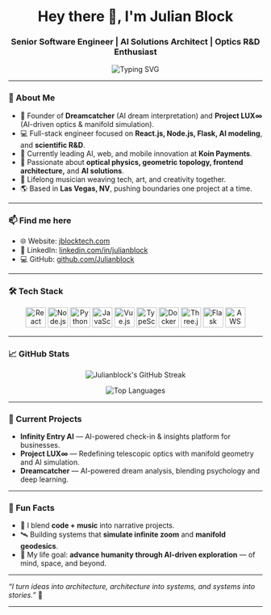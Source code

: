 <h1 align="center">Hey there 👋, I'm Julian Block</h1>
<h3 align="center">Senior Software Engineer | AI Solutions Architect | Optics R&D Enthusiast</h3>

<p align="center">
  <img src="https://readme-typing-svg.demolab.com?font=Fira+Code&size=24&pause=1000&color=F75C7E&center=true&vCenter=true&width=435&lines=Building+AI-powered+systems;Crafting+the+future+of+Optics+and+Dream+Analysis;Transforming+code+into+art+and+innovation" alt="Typing SVG" />
</p>

---

### 🚀 About Me
- 🧠 Founder of **Dreamcatcher** (AI dream interpretation) and **Project LUX∞** (AI-driven optics & manifold simulation).
- 💻 Full-stack engineer focused on **React.js, Node.js, Flask, AI modeling**, and **scientific R&D**.
- 🔭 Currently leading AI, web, and mobile innovation at **Koin Payments**.
- 🎯 Passionate about **optical physics, geometric topology, frontend architecture,** and **AI solutions**.
- 🎵 Lifelong musician weaving tech, art, and creativity together.
- 🌎 Based in **Las Vegas, NV**, pushing boundaries one project at a time.

---

### 📫 Find me here
- 🌐 Website: [jblocktech.com](https://jblocktech.com)
- 🔗 LinkedIn: [linkedin.com/in/julianblock](https://linkedin.com/in/julianblock)
- 💻 GitHub: [github.com/Julianblock](https://github.com/Julianblock)

---

### 🛠️ Tech Stack

<p align="center">
  <img src="https://cdn.jsdelivr.net/gh/devicons/devicon/icons/react/react-original.svg" alt="React" width="40" height="40" />
  <img src="https://cdn.jsdelivr.net/gh/devicons/devicon/icons/nodejs/nodejs-original.svg" alt="Node.js" width="40" height="40" />
  <img src="https://cdn.jsdelivr.net/gh/devicons/devicon/icons/python/python-original.svg" alt="Python" width="40" height="40" />
  <img src="https://cdn.jsdelivr.net/gh/devicons/devicon/icons/javascript/javascript-original.svg" alt="JavaScript" width="40" height="40" />
  <img src="https://cdn.jsdelivr.net/gh/devicons/devicon/icons/vuejs/vuejs-original.svg" alt="Vue.js" width="40" height="40" />
  <img src="https://cdn.jsdelivr.net/gh/devicons/devicon/icons/typescript/typescript-original.svg" alt="TypeScript" width="40" height="40" />
  <img src="https://cdn.jsdelivr.net/gh/devicons/devicon/icons/docker/docker-original.svg" alt="Docker" width="40" height="40" />
  <img src="https://cdn.jsdelivr.net/gh/devicons/devicon/icons/threejs/threejs-original.svg" alt="Three.js" width="40" height="40" />
  <img src="https://cdn.jsdelivr.net/gh/devicons/devicon/icons/flask/flask-original.svg" alt="Flask" width="40" height="40" />
  <img src="https://cdn.jsdelivr.net/gh/devicons/devicon/icons/aws/aws-original.svg" alt="AWS" width="40" height="40" />
</p>

---

### 📈 GitHub Stats


<p align="center">
  <img src="https://github-readme-streak-stats.herokuapp.com/?user=Julianblock&theme=radical" alt="Julianblock's GitHub Streak" />
</p>

<p align="center">
  <img src="https://github-readme-stats.vercel.app/api/top-langs/?username=Julianblock&layout=compact&theme=radical" alt="Top Languages" />
</p>

---

### 🌌 Current Projects
- **Infinity Entry AI** — AI-powered check-in & insights platform for businesses.
- **Project LUX∞** — Redefining telescopic optics with manifold geometry and AI simulation.
- **Dreamcatcher** — AI-powered dream analysis, blending psychology and deep learning.

---

### 🧠 Fun Facts
- 🎨 I blend **code + music** into narrative projects.
- 🛰️ Building systems that **simulate infinite zoom** and **manifold geodesics**.
- 🚀 My life goal: **advance humanity through AI-driven exploration** — of mind, space, and beyond.

---

*“I turn ideas into architecture, architecture into systems, and systems into stories.”* 🌌

---
